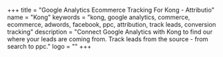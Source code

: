 +++
title = "Google Analytics Ecommerce Tracking For Kong - Attributio"
name = "Kong"
keywords = "kong, google analytics, commerce, ecommerce, adwords, facebook, ppc, attribution, track leads, conversion tracking"
description = "Connect Google Analytics with Kong to find our where your leads are coming from. Track leads from the source - from search to ppc."
logo = ""
+++
